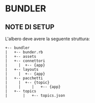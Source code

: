 # BUNDLER

## NOTE DI SETUP
L'albero deve avere la seguente struttura:
 ```
+-- bundler
|   +-- bunder.rb
|   +-- assets
|   +-- connettori
|     |  +-- {app}
|   +-- layouts
|     |  +-- {app}
|   +-- pacchetti
|     |  +-- {topic}
|     |     |   +-- {app}
|   +-- topics
|	    |   +-- topics.json
 ```
